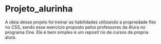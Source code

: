 # Projeto_alurinha

A ideia desse projeto foi treinar as habilidades utilizando a propriedade flex no CSS, sendo esse exercício proposto pelos professores da Alura no programa One.
Ele é bem simples é um reposit´rio de cursos da propria alura.
